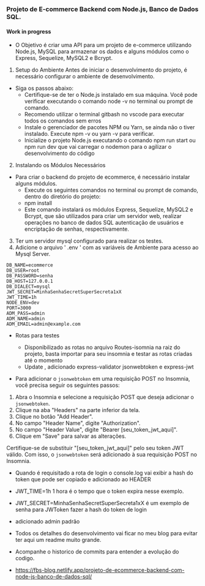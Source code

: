 ### Projeto de E-commerce Backend com Node.js, Banco de Dados SQL.
#### Work in progress

- O Objetivo é criar uma API para um projeto de e-commerce utilizando Node.js, MySQL para armazenar os dados e alguns módulos como o Express, Sequelize, MySQL2 e Bcrypt.
1. Setup do Ambiente
Antes de iniciar o desenvolvimento do projeto, é necessário configurar o ambiente de desenvolvimento. 
- Siga os passos abaixo:
  - Certifique-se de ter o Node.js instalado em sua máquina. Você pode verificar executando o comando node -v no terminal ou prompt de comando.
  - Recomendo utilizar o terminal gitbash no vscode para executar todos os comandos sem erros
  - Instale o gerenciador de pacotes NPM ou Yarn, se ainda não o tiver instalado. Execute npm -v ou yarn -v para verificar.
  - Inicialize o projeto Node.js executando o comando npm run start ou npm run dev que vai carregar o nodemon para o agilizar o desenvolvimento do código
2. Instalando os Módulos Necessários
- Para criar o backend do projeto de ecommerce, é necessário instalar alguns módulos. 
  - Execute os seguintes comandos no terminal ou prompt de comando, dentro do diretório do projeto:
  - npm install
  - Este comando instalará os módulos Express, Sequelize, MySQL2 e Bcrypt, que são utilizados para criar um servidor web, realizar operações no banco de dados SQL autenticação de usuários e encriptação de senhas, respectivamente.
3. Ter um servidor mysql configurado para realizar os testes.
4.  Adicione o arquivo ' .env ' com as variáveis de Ambiente para acesso ao Mysql Server.
```
DB_NAME=ecommerce
DB_USER=root
DB_PASSWORD=senha
DB_HOST=127.0.0.1
DB_DIALECT=mysql
JWT_SECRET=MinhaSenhaSecretSuperSecreta1xX
JWT_TIME=1h
NODE_ENV=dev
PORT=3000
ADM_PASS=admin
ADM_NAME=admin
ADM_EMAIL=admin@example.com
```

- Rotas para testes
  - Disponibilizado as rotas no arquivo Routes-isomnia na raiz do projeto,  basta importar para seu insomnia e testar as rotas criadas até o momento
  - Update , adicionado express-validator jsonwebtoken e express-jwt


- Para adicionar o `jsonwebtoken` em uma requisição POST no Insomnia, você precisa seguir os seguintes passos:

1. Abra o Insomnia e selecione a requisição POST que deseja adicionar o `jsonwebtoken`.
2. Clique na aba "Headers" na parte inferior da tela.
3. Clique no botão "Add Header".
4. No campo "Header Name", digite "Authorization".
5. No campo "Header Value", digite "Bearer [seu_token_jwt_aqui]".
6. Clique em "Save" para salvar as alterações.

Certifique-se de substituir "[seu_token_jwt_aqui]" pelo seu token JWT válido. Com isso, o `jsonwebtoken` será adicionado à sua requisição POST no Insomnia.

 - Quando é requisitado a rota de login o console.log vai exibir a hash do token que pode ser copiado e adicionado ao HEADER
  -  JWT_TIME=1h  1 hora é o tempo que o token expira nesse exemplo.
  -  JWT_SECRET=MinhaSenhaSecretSuperSecreta1xX   é um exemplo de senha para JWToken fazer a hash do token de login
  -  adicionado admin padrão


- Todos os detalhes do desenvolvimento vai ficar no meu blog para evitar ter aqui um readme muito grande.
- Acompanhe o historico de commits para entender a evolução do codigo. 
- https://fbs-blog.netlify.app/projeto-de-ecommerce-backend-com-node-js-banco-de-dados-sql/

